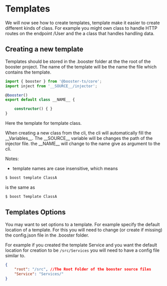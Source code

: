 # Templates

We will now see how to create templates, template make it easier to create different kinds of class.
For example you might own class to handle HTTP routes on the endpoint /User and the a class that handles handling data.

## Creating a new template

Templates should be stored in the .booster folder at the the root of the booster project. The name of the template will be the name the file which contains the template.

```ts
import { booster } from '@booster-ts/core';
import inject from '__SOURCE__/injector';

@booster()
export default class __NAME__ {

    constructor() { }
}
```

Here the template for template class.

When creating a new class from the cli, the cli will automatically fill the \_\_Variables\_\_.
The \_\_SOURCE\_\_ variable will be changes the path of the injector file.
the \_\_NAME\_\_ will change to the name give as argument to the cli.

Notes:
 - template names are case insensitive, which means
 ```sh
 $ boost template ClassA
 ```
 is the same as
 ```sh
 $ boost Template ClassA
 ```


## Templates Options

You may want to set options to a template. For example specify the default location of a template. For this you will need to change (or create if missing) the config.json file in the .booster folder.

For example if you created the template Service and you want the default location for creation to be `/src/Services`
you will need to have a config file similar to.
```json
{
    "root": "/src", //The Root Folder of the booster source files
    "Service": "Services/"
}
```